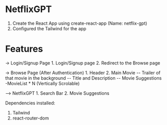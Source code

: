 # NetflixGPT

1. Create the React App using create-react-app (Name: netflix-gpt)
2. Configured the Tailwind for the app

# Features

-> Login/Signup Page 1. Login/Signup page 2. Redirect to the Browse page

-> Browse Page (After Authentication) 1. Header 2. Main Movie
-- Trailer of that movie in the background
-- Title and Description
-- Movie Suggestions
-MovieList \* N (Vertically Scrolable)

--> NetflixGPT 1. Search Bar 2. Movie Suggestions

Dependencies installed:

1. Tailwind
2. react-router-dom
